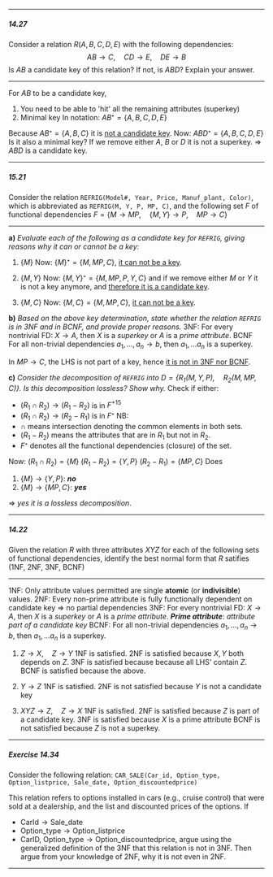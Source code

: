
-----
##### 14.27
Consider a relation $R(A,B,C,D,E)$ with the following dependencies:
$$
AB\rightarrow C, \quad CD\rightarrow E, \quad DE\rightarrow B
$$
Is $AB$ a candidate key of this relation? If not, is $ABD$? Explain your answer.

-------------
For $AB$ to be a candidate key, 
1. You need to be able to 'hit' all the remaining attributes (superkey)
2. Minimal key
In notation: $AB⁺ = \{ A, B, C, D, E\}$

Because $AB⁺ = \{ A, B, C \}$ it is <u>not a candidate key</u>. 
Now: $ABD⁺ = \{ A, B, C, D, E \}$
Is it also a minimal key? If we remove either $A$, $B$ or $D$ it is not a superkey. 
$\Rightarrow$ $ABD$ is a candidate key. 


-----
##### 15.21
Consider the relation `REFRIG(Model#, Year, Price, Manuf_plant, Color)`, which is abbreviated as `REFRIG(M, Y, P, MP, C)`, and the following set $F$ of functional dependencies $F=\{ M\rightarrow MP, \quad \{ M, Y \} \rightarrow P, \quad MP \rightarrow C\}$

---------
**a)** *Evaluate each of the following as a candidate key for `REFRIG`, giving reasons why it can or cannot be a key:*
1. $\{M\}$
Now: $\{M\}⁺ = \{ M, MP, C \}$, <u>it can not be a key</u>.

2. $\{M,Y\}$
Now: $\{M,Y\}⁺ = \{ M, MP, P, Y, C\}$
and if we remove either $M$ or $Y$ it is not a key anymore, and <u>therefore it is a candidate key</u>.

3. $\{M,C\}$
Now: $\{ M,C \} = \{ M, MP, C \}$, <u>it can not be a key</u>.

**b)** *Based on the above key determination, state whether the relation `REFRIG` is in 3NF and in BCNF, and provide proper reasons.*
3NF: For every nontrivial FD: $X \rightarrow A$, then $X$ is a *superkey* or $A$ is a *prime attribute*.
BCNF For all non-trivial dependencies $a_1, ..., a_n \rightarrow b$, then $a_1, ... a_n$ is a superkey. 

In $MP\rightarrow C$, the LHS is not part of a key, hence <u>it is not in 3NF nor BCNF</u>. 

**c)** *Consider the decomposition of `REFRIG` into $D=\{R_1(M,Y,P), \quad R_2(M,MP,C)\}$. Is this decomposition lossless? Show why.*
Check if either:
- $(R_1 \cap R_2) \rightarrow (R_1 - R_2)$ is in $F^{+15}$
- $(R_1 \cap R_2) \rightarrow (R_2 - R_1)$ is in $F⁺$
NB: 
- $\cap$ means intersection denoting the common elements in both sets.
- $(R_1-R_2)$ means the attributes that are in $R_1$ but not in $R_2$.
- $F⁺$ denotes all the functional dependencies (closure) of the set.

Now: 
$(R_1 \cap R_2) = \{ M \}$
$(R_1-R_2) = \{ Y, P \}$ 
$(R_2-R_1) = \{MP ,C \}$
Does
1. $\{ M \} \rightarrow \{ Y, P \}$: ***no***
2. $\{ M \} \rightarrow \{ MP, C \}$: ***yes***

$\Rightarrow$ *yes it is a lossless decomposition*.

----
##### 14.22
Given the relation $R$ with three attributes $XYZ$ for each of the following sets of functional dependencies, identify the best normal form that $R$ satifies (1NF, 2NF, 3NF, BCNF)

-----
1NF: Only attribute values permitted are single **atomic** (or **indivisible**) values.
2NF: Every non-prime attribute is fully functionally dependent on candidate key
	$\Rightarrow$ no partial dependencies
3NF: For every nontrivial FD: $X \rightarrow A$, then $X$ is a *superkey* or $A$ is a *prime attribute*.
***Prime attribute***: *attribute part of a candidate key*
BCNF: For all non-trivial dependencies $a_1, ..., a_n \rightarrow b$, then $a_1, ... a_n$ is a superkey. 

1. $Z\rightarrow X, \quad Z\rightarrow Y$
1NF is satisfied.
2NF is satisfied because $X,Y$ both depends on $Z$.
3NF is satisfied because because all LHS' contain $Z$.
BCNF is satisfied because the above. 

2. $Y\rightarrow Z$
1NF is satisfied.
2NF is not satisfied because $Y$ is not a candidate key

3. $XYZ \rightarrow Z, \quad Z\rightarrow X$
1NF is satisfied.
2NF is satisfied because $Z$ is part of a candidate key.
3NF is satisfied because $X$ is a prime attribute
BCNF is not satisfied because $Z$ is not a superkey. 

---
##### Exercise 14.34
Consider the following relation:
`CAR_SALE(Car_id, Option_type, Option_listprice, Sale_date, Option_discountedprice)`

This relation refers to options installed in cars (e.g., cruise control) that were sold at a dealership, and the list and discounted prices of the options.
If
- $\text{CarId}\rightarrow \text{Sale\_date}$
- $\text{Option\_type} \rightarrow \text{Option\_listprice}$
- $\text{CarID, Option\_type} \rightarrow \text{Option\_discountedprice}$,
argue using the generalized definition of the 3NF that this relation is not in 3NF. 
Then argue from your knowledge of 2NF, why it is not even in 2NF. 

-----




